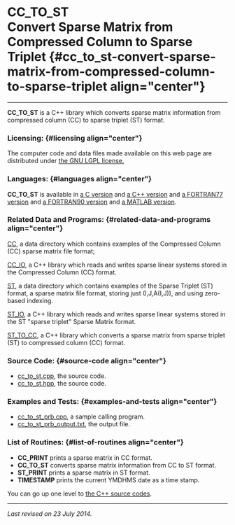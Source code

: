 CC\_TO\_ST\
Convert Sparse Matrix from Compressed Column to Sparse Triplet {#cc_to_st-convert-sparse-matrix-from-compressed-column-to-sparse-triplet align="center"}
==============================================================

------------------------------------------------------------------------

**CC\_TO\_ST** is a C++ library which converts sparse matrix information
from compressed column (CC) to sparse triplet (ST) format.

### Licensing: {#licensing align="center"}

The computer code and data files made available on this web page are
distributed under [the GNU LGPL license.](../../txt/gnu_lgpl.txt)

### Languages: {#languages align="center"}

**CC\_TO\_ST** is available in [a C
version](../../c_src/cc_to_st/cc_to_st.html) and [a C++
version](../../cpp_src/cc_to_st/cc_to_st.html) and [a FORTRAN77
version](../../f77_src/cc_to_st/cc_to_st.html) and [a FORTRAN90
version](../../f_src/cc_to_st/cc_to_st.html) and [a MATLAB
version](../../m_src/cc_to_st/cc_to_st.html).

### Related Data and Programs: {#related-data-and-programs align="center"}

[CC](../../data/cc/cc.html), a data directory which contains examples of
the Compressed Column (CC) sparse matrix file format;

[CC\_IO](../../cpp_src/cc_io/cc_io.html), a C++ library which reads and
writes sparse linear systems stored in the Compressed Column (CC)
format.

[ST](../../data/st/st.html), a data directory which contains examples of
the Sparse Triplet (ST) format, a sparse matrix file format, storing
just (I,J,A(I,J)), and using zero-based indexing.

[ST\_IO](../../cpp_src/st_io/st_io.html), a C++ library which reads and
writes sparse linear systems stored in the ST "sparse triplet" Sparse
Matrix format.

[ST\_TO\_CC](../../cpp_src/st_to_cc/st_to_cc.html), a C++ library which
converts a sparse matrix from sparse triplet (ST) to compressed column
(CC) format.

### Source Code: {#source-code align="center"}

-   [cc\_to\_st.cpp](cc_to_st.cpp), the source code.
-   [cc\_to\_st.hpp](cc_to_st.hpp), the source code.

### Examples and Tests: {#examples-and-tests align="center"}

-   [cc\_to\_st\_prb.cpp](cc_to_st_prb.cpp), a sample calling program.
-   [cc\_to\_st\_prb\_output.txt](cc_to_st_prb_output.txt), the output
    file.

### List of Routines: {#list-of-routines align="center"}

-   **CC\_PRINT** prints a sparse matrix in CC format.
-   **CC\_TO\_ST** converts sparse matrix information from CC to ST
    format.
-   **ST\_PRINT** prints a sparse matrix in ST format.
-   **TIMESTAMP** prints the current YMDHMS date as a time stamp.

You can go up one level to [the C++ source codes](../cpp_src.html).

------------------------------------------------------------------------

*Last revised on 23 July 2014.*
